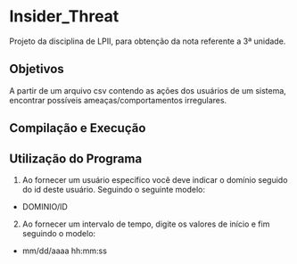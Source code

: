 # Insider_Threat
Projeto da disciplina de LPII, para obtenção da nota referente a 3ª unidade.

## Objetivos
A partir de um arquivo csv contendo as ações dos usuários de um sistema, encontrar possíveis ameaças/comportamentos irregulares.

## Compilação e Execução


## Utilização do Programa
1. Ao fornecer um usuário específico você deve indicar o domínio seguido do id deste usuário. Seguindo o seguinte modelo:

- DOMINIO/ID

2. Ao fornecer um intervalo de tempo, digite os valores de início e fim seguindo o modelo:

- mm/dd/aaaa hh:mm:ss